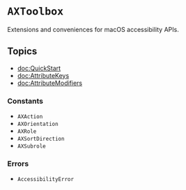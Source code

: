 # ``AXToolbox``

Extensions and conveniences for macOS accessibility APIs. 


## Topics

- <doc:QuickStart>
- <doc:AttributeKeys>
- <doc:AttributeModifiers>


### Constants

- ``AXAction``
- ``AXOrientation``
- ``AXRole``
- ``AXSortDirection``
- ``AXSubrole``


### Errors

- ``AccessibilityError``
